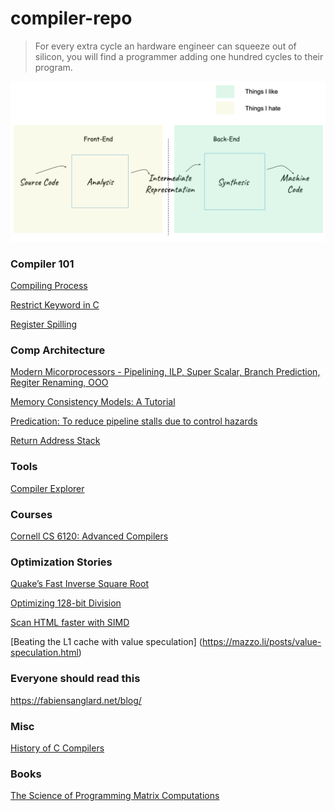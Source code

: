 # compiler-repo


> For every extra cycle an hardware engineer can squeeze out of silicon, you will find a programmer adding one hundred cycles to their program.




![Tux, the Linux mascot](compiler-components.png)




### Compiler 101
[Compiling Process](https://fabiensanglard.net/dc/)

[Restrict Keyword in C](https://ckrisgarrett.github.io/restrict.html)

[Register Spilling](https://johnnysswlab.com/decreasing-the-number-of-memory-accesses-the-compilers-secret-life-2-2/)

### Comp Architecture 

[Modern Micorprocessors - Pipelining, ILP, Super Scalar, Branch Prediction, Regiter Renaming, OOO](https://www.lighterra.com/papers/modernmicroprocessors/)

[Memory Consistency Models: A Tutorial](https://www.cs.utexas.edu/~bornholt/post/memory-models.html)

[Predication: To reduce pipeline stalls due to control hazards](https://www.icsa.inf.ed.ac.uk/research/groups/hase/models/dlx-pred/)

[Return Address Stack](https://blog.stuffedcow.net/2018/04/ras-microbenchmarks/)


### Tools
[Compiler Explorer](https://godbolt.org/)


### Courses
[Cornell CS 6120: Advanced Compilers](https://www.cs.cornell.edu/courses/cs6120/2020fa/self-guided/)


### Optimization Stories

[Quake’s Fast Inverse Square Root](https://betterexplained.com/articles/understanding-quakes-fast-inverse-square-root/)

[Optimizing 128-bit Division](https://danlark.org/2020/06/14/128-bit-division/)

[Scan HTML faster with SIMD ](https://lemire.me/blog/2024/06/08/scan-html-faster-with-simd-instructions-chrome-edition/)


[Beating the L1 cache with value speculation] (https://mazzo.li/posts/value-speculation.html)


### Everyone should read this
https://fabiensanglard.net/blog/


### Misc
[History of C Compilers](https://thechipletter.substack.com/p/a-history-of-c-compilers-part-1-performance)


### Books
[The Science of Programming Matrix Computations](https://www.cs.utexas.edu/~rvdg/tmp/TSoPMC.pdf)
